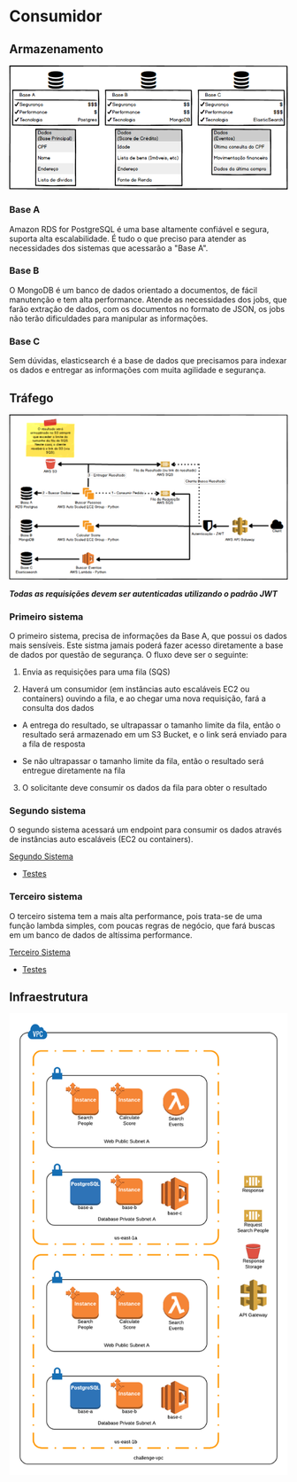 # Consumidor


## Armazenamento
![Tráfego](https://github.com/ecellani/consumidor/blob/master/images/armazenamento.png?raw=true)

### Base A
Amazon RDS for PostgreSQL é uma base altamente confiável e segura, suporta alta escalabilidade. É tudo o que preciso para atender as necessidades dos sistemas que acessarão a "Base A".

### Base B
O MongoDB é um banco de dados orientado a documentos, de fácil manutenção e tem alta performance. Atende as necessidades dos jobs, que farão extração de dados, com os documentos no formato de JSON, os jobs não terão dificuldades para manipular as informações.

### Base C
Sem dúvidas, elasticsearch é a base de dados que precisamos para indexar os dados e entregar as informações com muita agilidade e segurança.

## Tráfego
![Tráfego](https://github.com/ecellani/consumidor/blob/master/images/trafego.png?raw=true)

***Todas as requisições devem ser autenticadas utilizando o padrão JWT***

### Primeiro sistema
O primeiro sistema, precisa de informações da Base A, que possui os dados mais sensíveis. Este sistma jamais poderá fazer acesso diretamente a base de dados por questão de segurança. O fluxo deve ser o seguinte:

1. Envia as requisições para uma fila (SQS)

2. Haverá um consumidor (em instâncias auto escaláveis EC2 ou containers) ouvindo a fila, e ao chegar uma nova requisição, fará a consulta dos dados

  * A entrega do resultado, se ultrapassar o tamanho limite da fila, então o resultado será armazenado em um S3 Bucket, e o link será enviado para a fila de resposta
  
  * Se não ultrapassar o tamanho limite da fila, então o resultado será entregue diretamente na fila
  
3. O solicitante deve consumir os dados da fila para obter o resultado

### Segundo sistema
O segundo sistema acessará um endpoint para consumir os dados através de instâncias auto escaláveis (EC2 ou containers).

[Segundo Sistema](https://github.com/ecellani/consumidor/score)

* [Testes](https://github.com/ecellani/consumidor/score/src/test/java/br/com/score/application)

### Terceiro sistema
O terceiro sistema tem a mais alta performance, pois trata-se de uma função lambda simples, com poucas regras de negócio, que fará buscas em um banco de dados de altíssima performance.

[Terceiro Sistema](https://github.com/ecellani/consumidor/tree/master/lambda-scripts/search_events)

* [Testes](https://github.com/ecellani/consumidor/tree/master/lambda-scripts/tests)


## Infraestrutura
![Tráfego](https://github.com/ecellani/consumidor/blob/master/images/diagram_1-challenge-vpc.png?raw=true)
